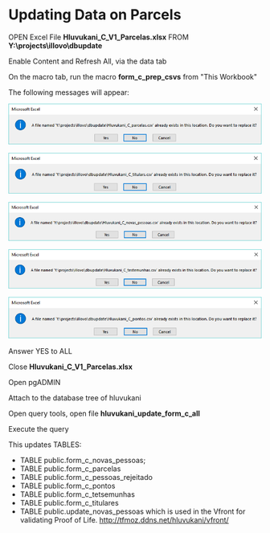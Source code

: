# Updating Data on Parcels

OPEN Excel File **Hluvukani\_C\_V1\_Parcelas.xlsx** FROM **Y:\projects\illovo\dbupdate**

Enable Content and Refresh All, via the data tab

On the macro tab, run the macro **form\_c\_prep\_csvs** from "This Workbook"

The following messages will appear:

![](/assets/parcelas_update_warn.png)

![](/assets/titulares_update_warn.png)

![](/assets/novas_update_warn.png)

![](/assets/testemunhas_update_warn.png)

![](/assets/pontos_update_warn.png)

Answer YES to ALL

Close **Hluvukani\_C\_V1\_Parcelas.xlsx**

Open pgADMIN

Attach to the database tree of hluvukani

Open query tools, open file **hluvukani\_update\_form\_c\_all**

Execute the query

This updates TABLES:

* TABLE public.form\_c\_novas\_pessoas;
* TABLE public.form\_c\_parcelas
* TABLE public.form\_c\_pessoas\_rejeitado
* TABLE public.form\_c\_pontos
* TABLE public.form\_c\_tetsemunhas
* TABLE public.form\_c\_titulares
* TABLE public.update\_novas\_pessoas which is used in the Vfront for validating Proof of Life. http://tfmoz.ddns.net/hluvukani/vfront/ 



